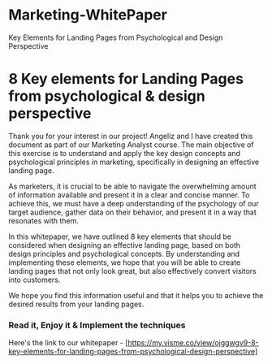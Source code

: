 # Marketing-WhitePaper
Key Elements for Landing Pages from Psychological and Design Perspective
# 8 Key elements for Landing Pages from psychological & design perspective

Thank you for your interest in our project! Angeliz and I have created this document as part of our Marketing Analyst course. The main objective of this exercise is to understand and apply the key design concepts and psychological principles in marketing, specifically in designing an effective landing page.

As marketers, it is crucial to be able to navigate the overwhelming amount of information available and present it in a clear and concise manner. To achieve this, we must have a deep understanding of the psychology of our target audience, gather data on their behavior, and present it in a way that resonates with them.

In this whitepaper, we have outlined 8 key elements that should be considered when designing an effective landing page, based on both design principles and psychological concepts. By understanding and implementing these elements, we hope that you will be able to create landing pages that not only look great, but also effectively convert visitors into customers.

We hope you find this information useful and that it helps you to achieve the desired results from your landing pages.

### Read it, Enjoy it & Implement the techniques 

Here's the link to our whitepaper -
[https://my.visme.co/view/ojggwgv9-8-key-elements-for-landing-pages-from-psychological-design-perspective]

